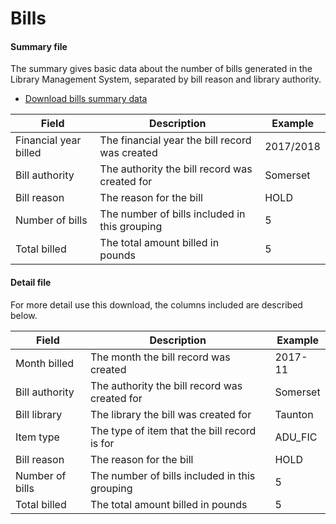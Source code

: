 Bills
=====

#### Summary file

The summary gives basic data about the number of bills generated in the Library Management System, separated by bill reason and library authority.

- [Download bills summary data](https://github.com/LibrariesWest/opendata/blob/master/bills/bills_summary.csv)

| Field | Description | Example |
| ----- | ----------- | ------- |
| Financial year billed | The financial year the bill record was created | 2017/2018 |
| Bill authority | The authority the bill record was created for | Somerset |
| Bill reason | The reason for the bill | HOLD |
| Number of bills | The number of bills included in this grouping | 5 |
| Total billed | The total amount billed in pounds | 5 |

#### Detail file

For more detail use this download, the columns included are described below.

| Field | Description | Example |
| ----- | ----------- | ------- |
| Month billed | The month the bill record was created | 2017-11 |
| Bill authority | The authority the bill record was created for | Somerset |
| Bill library | The library the bill was created for | Taunton |
| Item type | The type of item that the bill record is for | ADU_FIC |
| Bill reason | The reason for the bill | HOLD |
| Number of bills | The number of bills included in this grouping | 5 |
| Total billed | The total amount billed in pounds | 5 |
